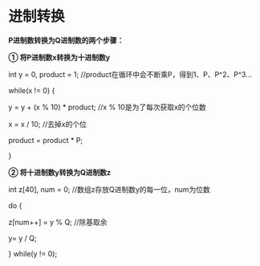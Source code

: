 # 进制转换

**P进制数转换为Q进制数的两个步骤：**

**① 将P进制数x转换为十进制数y**

int y = 0, product = 1; //product在循环中会不断乘P，得到1、P、P^2、P^3...

while(x != 0) {

y = y + (x % 10) * product; //x % 10是为了每次获取x的个位数

x = x / 10; //去掉x的个位

product = product * P;

}

**② 将十进制数y转换为Q进制数z**

int z[40], num = 0; //数组z存放Q进制数y的每一位，num为位数

do {

z[num++] = y  %  Q; //除基取余

y= y / Q;

} while(y != 0); 